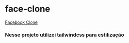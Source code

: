 # face-clone

<a href="https://sh4kaa.github.io/face-clone/src/index.html">Facebook Clone</a>

### Nesse projeto utilizei tailwindcss para estilização
